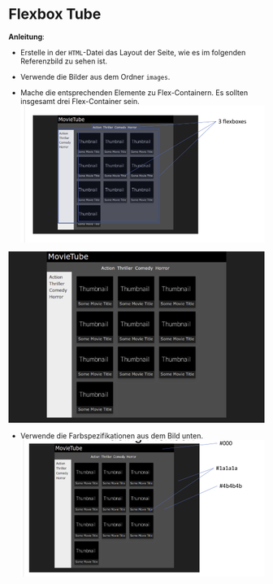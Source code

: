 # Flexbox Tube

**Anleitung**:
* Erstelle in der `HTML`-Datei das Layout der Seite, wie es im folgenden Referenzbild zu sehen ist.
* Verwende die Bilder aus dem Ordner `images`.

* Mache die entsprechenden Elemente zu Flex-Containern. Es sollten insgesamt drei Flex-Container sein.
![reference-flex-containers](/images/reference-flex.png)


![reference-image](/images/reference-image.png)

* Verwende die Farbspezifikationen aus dem Bild unten.
![reference-color](/images/reference-colors.png)